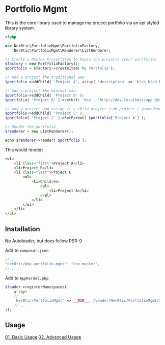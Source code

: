 Portfolio Mgmt
==============
This is the core library used to manage my project portfolio via an api styled 
library system.

```php
<?php

use Ner0tic\PortfolioMgmt\PortfolioFactory,
    Ner0tic\PortfolioMgmt\Renderer\ListRenderer;

// Create a Master ProjectItem to house the projects (your portfolio)
$factory = new PortfolioFactory();
$portfolio = $factory->createItem('My Portfolio');

// Add a project the traditional way
$portfolio->addChild( 'Project A', array( 'description' => 'blah blah blah...' ) );

// Add a project the minimal way.
$portfolio->addChild( 'Project B' );
$portfolio[ 'Project B' ]->setUrl( 'dev', 'http://dev.localhost/app_dev.php/');

// Add a project and assign it a child project (sub-project / dependency / module / etc... )
$portfolio->addChild( 'Project C' );
$portfolio[ 'Project C' ]->SetParent( $portfolio['Project A'] );

// Render the portfolio
$renderer = new ListRenderer();

echo $renderer->render( $portfolio );
```

This would render:

```html
<ul>
    <li class="first">Project A</li>
    <li>Project B</li>
    <li class="last">Project C
        <ul>
            <li>Children:
                <ul>
                    <li>Project A</li>
                </ul>
            </li>
        </ul>
    </li>
</ul>        
```

## Installation

No Autoloader, but does follow PSR-0

Add to `composer.json`:
```js
// ...
"ner0tic/php-portfolio-mgmt": "dev-master",
// ...
```
Add to `AppKernel.php`:
```php
$loader->registerNamespaces(
    array(
    // ...
    'Ner0tic\PortfolioMgmt' => __DIR__.'/vendor/Ner0tic/PortfolioMgmt/src',
    // ...
));
```

## Usage

[01. Basic Usage](http://github.com/ner0tic/php-portfolio-mgmt/blob/master/doc/01-Basic-Usage.md)
[02. Advanced Usage](http://github.com/ner0tic/php-portfolio-mgmt/blob/master/doc/02-Advanced-Usage.md)